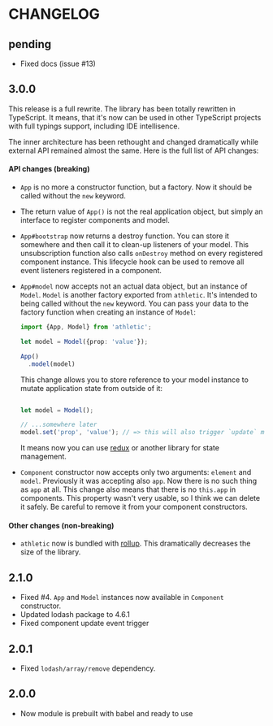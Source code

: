 # CHANGELOG

## pending

* Fixed docs (issue #13)

## 3.0.0

This release is a full rewrite.
The library has been totally rewritten in TypeScript.
It means, that it's now can be used in other TypeScript projects with full typings support, including IDE intellisence.

The inner architecture has been rethought and changed dramatically while external API remained almost the same.
Here is the full list of API changes:

#### API changes (breaking)

* `App` is no more a constructor function, but a factory. Now it should be called without the `new` keyword.
* The return value of `App()` is not the real application object, but simply an interface to register components and model.
* `App#bootstrap` now returns a destroy function. You can store it somewhere and then call it to clean-up listeners of your model.
  This unsubscription function also calls `onDestroy` method on every registered component instance.
  This lifecycle hook can be used to remove all event listeners registered in a component.
* `App#model` now accepts not an actual data object, but an instance of `Model`.
  `Model` is another factory exported from `athletic`.
  It's intended to being called without the `new` keyword.
  You can pass your data to the factory function when creating an instance of `Model`:

  ```typescript
  import {App, Model} from 'athletic';

  let model = Model({prop: 'value'});

  App()
    .model(model)
  ```

  This change allows you to store reference to your model instance to mutate application state from outside of it:

  ```typescript

  let model = Model();

  // ...somewhere later
  model.set('prop', 'value'); // => this will also trigger `update` methods in all components
  ```

  It means now you can use [redux](https://github.com/reactjs/redux) or another library for state management.
* `Component` constructor now accepts only two arguments: `element` and `model`.
  Previously it was accepting also `app`.
  Now there is no such thing as `app` at all.
  This change also means that there is no `this.app` in components.
  This property wasn't very usable, so I think we can delete it safely.
  Be careful to remove it from your component constructors.

#### Other changes (non-breaking)

* `athletic` now is bundled with [rollup](http://rollupjs.org/).
  This dramatically decreases the size of the library.

## 2.1.0

* Fixed #4. `App` and `Model` instances now available in `Component` constructor.
* Updated lodash package to 4.6.1
* Fixed component update event trigger

## 2.0.1

* Fixed `lodash/array/remove` dependency.

## 2.0.0

* Now module is prebuilt with babel and ready to use
